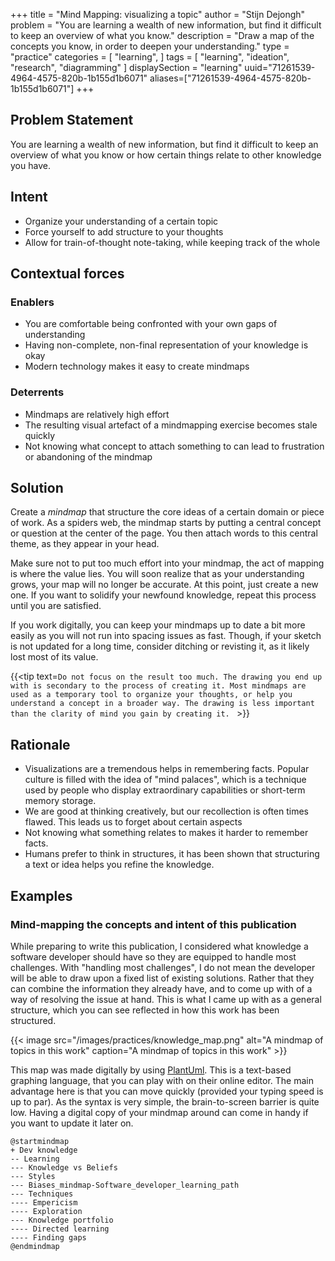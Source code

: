 +++
title = "Mind Mapping: visualizing a topic"
author = "Stijn Dejongh"
problem = "You are learning a wealth of new information, but find it difficult to keep an overview of what you know."
description = "Draw a map of the concepts you know, in order to deepen your understanding."
type = "practice"
categories = [
    "learning",
]
tags = [
    "learning", "ideation", "research", "diagramming"
]
displaySection = "learning"
uuid="71261539-4964-4575-820b-1b155d1b6071"
aliases=["71261539-4964-4575-820b-1b155d1b6071"]
+++

## Problem Statement

You are learning a wealth of new information, but find it difficult to keep an overview of what you know or how certain things relate to other
knowledge you have.

## Intent

* Organize your understanding of a certain topic
* Force yourself to add structure to your thoughts
* Allow for train-of-thought note-taking, while keeping track of the whole

## Contextual forces

### Enablers

* You are comfortable being confronted with your own gaps of understanding
* Having non-complete, non-final representation of your knowledge is okay
* Modern technology makes it easy to create mindmaps

### Deterrents

* Mindmaps are relatively high effort
* The resulting visual artefact of a mindmapping exercise becomes stale quickly
* Not knowing what concept to attach something to can lead to frustration or abandoning of the mindmap

## Solution

Create a _mindmap_ that structure the core ideas of a certain domain or piece of work.
As a spiders web, the mindmap starts by putting a central concept or question at the center of the page.
You then attach words to this central theme, as they appear in your head.

Make sure not to put too much effort into your mindmap, the act of mapping is where the value lies.
You will soon realize that as your understanding grows, your map will no longer be accurate.
At this point, just create a new one. If you want to solidify your newfound knowledge, repeat this process until you are satisfied.

If you work digitally, you can keep your mindmaps up to date a bit more easily as you will not run into spacing issues as fast.
Though, if your sketch is not updated for a long time, consider ditching or revisting it, as it likely lost most of its value.

{{<tip text=`Do not focus on the result too much. The drawing you end up with is secondary to the process of creating it.
Most mindmaps are used as a temporary tool to organize your thoughts, or help you understand a concept in a broader way.
The drawing is less important than the clarity of mind you gain by creating it.
` >}}

## Rationale

* Visualizations are a tremendous helps in remembering facts. Popular culture is filled with the idea of "mind palaces", which is a technique used
  by people who display extraordinary capabilities or short-term memory storage.
* We are good at thinking creatively, but our recollection is often times flawed. This leads us to forget about certain aspects
* Not knowing what something relates to makes it harder to remember facts.
* Humans prefer to think in structures, it has been shown that structuring a text or idea helps you refine the knowledge.

## Examples

### Mind-mapping the concepts and intent of this publication

While preparing to write this publication, I considered what knowledge a software developer should have so they are equipped to handle most
challenges. With "handling most challenges", I do not mean the developer will be able to draw upon a fixed list of existing solutions.
Rather that they can combine the information they already have, and to come up with of a way of resolving the issue at hand.
This is what I came up with as a general structure, which you can see reflected in how this work has been structured.

{{< image src="/images/practices/knowledge_map.png"  alt="A mindmap of topics in this work"  caption="A mindmap of topics in this work" >}}

This map was made digitally by using [PlantUml](https://plantuml.com/mindmap-diagram). This is a text-based graphing language, that you can play
with on their online editor.
The main advantage here is that you can move quickly (provided your typing speed is up to par). As the syntax is very simple, the brain-to-screen
barrier is quite low. Having a digital copy of your mindmap around can come in handy if you want to update it later on.

````
@startmindmap
+ Dev knowledge
-- Learning
--- Knowledge vs Beliefs
--- Styles
--- Biases_mindmap-Software_developer_learning_path
--- Techniques
---- Empericism
---- Exploration
--- Knowledge portfolio
---- Directed learning
---- Finding gaps
@endmindmap
````
